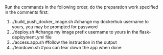 Run the commands in the following order, do the preparation work specified in the comments first:
1. ./build_push_docker_image.sh           #change my dockerhub username to yours, you may be prompted for password
2. ./deploy.sh                            #change my image prefix username to yours in the flask-deployment.yml file
3. ./access.app.sh                        #follow the instruction in the output
4. ./teardown.sh                          #you can tear down the app when done

